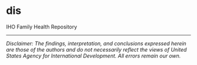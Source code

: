 # dis
IHO Family Health Repository

---

*Disclaimer: The findings, interpretation, and conclusions expressed herein are those of the authors and do not necessarily reflect the views of United States Agency for International Development. All errors remain our own.*